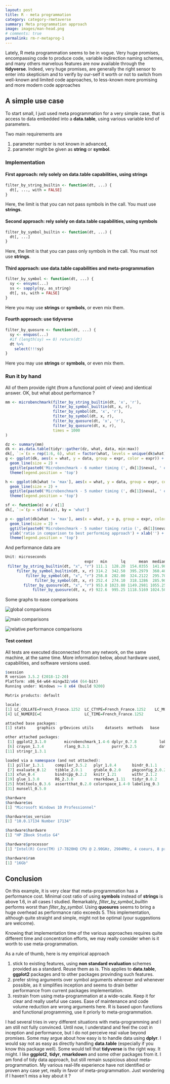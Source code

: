 ```yaml
---
layout: post
title: R - meta programmation
category: category-rmetaverse
summary: Meta programmation approach
image: images/man-head.png
# comments: true
permalink: rm-r-metaprog-1
---
```


Lately, R meta programmation seems to be in vogue. Very huge promises, encompassing
code to produce code, variable indirection naming schemes, and many others marvelous
features are now available through the **tidyverse**. Indeed, very huge promises,
are generally the  right sensor to enter into skepticism and to verify by our-self 
it worth or not to switch from well-known and limited code approaches, to less-known more
promising and more modern code approaches

## A simple use case

To start small, I just used meta programmation for a very simple case, that is
access to data embedded into a **data.table**, using various variable kind of 
parameters. 

Two main requirements are

1. parameter number is not known in advanced,
1. parameter might be given as __string__ or __symbol__. 


### Implementation

#### First approach: rely solely on data.table capabilities, using strings

```r
filter_by_string_builtin <- function(dt, ...) {
  dt[, ..., with = FALSE]
} 
```

Here, the limit is that you can not pass symbols in the call. You must use __strings__. 

#### Second approach: rely solely on data.table capabilities, using symbols

```r
filter_by_symbol_builtin <- function(dt, ...) {
  dt[, ...]
}
```

Here, the limit is that you can pass only symbols in the call. You must not use __strings__. 

#### Third approach: use data.table capabilities and meta-programmation

```r
filter_by_symbol <- function(dt, ...) {
  sy <- ensyms(...)
  ss <- sapply(sy, as_string)
  dt[, ss, with = FALSE]
}
```

Here you may use __strings__ or __symbols__, or even mix them. 

#### Fourth approach: use tidyverse

```r
filter_by_quosure <- function(dt, ...) {
  sy <- enquos(...)
  #if (length(sy) == 0) return(dt)
  dt %>%
    select(!!!sy)
}
```

Here you may use __strings__ or __symbols__, or even mix them. 


### Run it by hand

All of them provide right (from a functional point of view) and identical answer.
OK, but what about performance ? 

```r
mm <- microbenchmark(filter_by_string_builtin(dt, 'x', 'r'),
                     filter_by_symbol_builtin(dt, x, r),
                     filter_by_symbol(dt, 'x', 'r'),
                     filter_by_symbol(dt, x, r),
                     filter_by_quosure(dt, 'x', 'r'),
                     filter_by_quosure(dt, x, r),
                     times = 1000
)

dz <- summary(mm)
dk <- as.data.table(tidyr::gather(dz, what, data, min:max))
dk[, `:=`(x = rep(1:6, 6), what = factor(what, levels = unique(dk$what), ordered = TRUE))]
g <- ggplot(dk, aes(x = what, y = data, group = expr, color = expr)) + 
  geom_line(size = 2) +
  ggtitle(paste0('Microbenchmark - 6 number timing (', dk[1]$neval, ' evaluations)')) + 
  theme(legend.position = 'top')

h <- ggplot(dk[what != 'max'], aes(x = what, y = data, group = expr, color = expr)) + 
  geom_line(size = 2) +
  ggtitle(paste0('Microbenchmark - 5 number timing (', dk[1]$neval, ' evaluations)')) + 
  theme(legend.position = 'top')

sf <- function(e) e / e[1]
dk[, `:=`(p = sf(data)), by = 'what']

p <- ggplot(dk[what != 'max'], aes(x = what, y = p, group = expr, color = expr)) + 
  geom_line(size = 2) +
  ggtitle(paste0('Microbenchmark - 5 number timing ratio (', dk[1]$neval, ' evaluations)')) + 
  ylab('ratio in comparison to best performing approach') + xlab('') + 
  theme(legend.position = 'top')
```

And performance data are 
```r
Unit: microseconds
                                   expr   min      lq      mean  median      uq    max neval
 filter_by_string_builtin(dt, "x", "r") 111.1  128.20  154.0355  141.90  158.95  978.2  1000
     filter_by_symbol_builtin(dt, x, r) 314.2  342.50  395.2979  360.40  392.30 8550.7  1000
         filter_by_symbol(dt, "x", "r") 258.8  282.00  324.2122  295.70  324.55 3856.1  1000
             filter_by_symbol(dt, x, r) 252.4  274.10  318.1286  285.90  309.30 3847.1  1000
        filter_by_quosure(dt, "x", "r") 953.8 1023.80 1149.2981 1055.25 1107.05 4817.4  1000
            filter_by_quosure(dt, x, r) 922.6  995.25 1118.5169 1024.50 1074.30 4728.6  10003
```

Some graphs to ease comparisons

![global comparisons](images/r/metaprog/g.png)

![main comparisons](images/r/metaprog/h.png)

![relative performance comparisons](images/r/metaprog/i.png)

#### Test context

All tests are executed disconnected from any network, on the same machine, at the same time.
More information below, about hardware used, capabilities, and software versions used.

```r
$session
R version 3.5.2 (2018-12-20)
Platform: x86_64-w64-mingw32/x64 (64-bit)
Running under: Windows >= 8 x64 (build 9200)

Matrix products: default

locale:
[1] LC_COLLATE=French_France.1252  LC_CTYPE=French_France.1252    LC_MONETARY=French_France.1252
[4] LC_NUMERIC=C                   LC_TIME=French_France.1252    

attached base packages:
[1] stats     graphics  grDevices utils     datasets  methods   base     

other attached packages:
 [1] ggplot2_3.1.0        microbenchmark_1.4-6 dplyr_0.7.8          lobstr_1.0.1         Rcpp_1.0.0          
 [6] crayon_1.3.4         rlang_0.3.1          purrr_0.2.5          data.table_1.11.8    lubridate_1.7.4     
[11] stringr_1.3.1       

loaded via a namespace (and not attached):
 [1] pillar_1.3.1     compiler_3.5.2   plyr_1.8.4       bindr_0.1.1      tools_3.5.2      digest_0.6.18   
 [7] evaluate_0.12    tibble_2.0.1     gtable_0.2.0     pkgconfig_2.0.2  rstudioapi_0.9.0 yaml_2.2.0      
[13] xfun_0.4         bindrcpp_0.2.2   knitr_1.21       withr_2.1.2      grid_3.5.2       tidyselect_0.2.5
[19] glue_1.3.0       R6_2.3.0         rmarkdown_1.11   tidyr_0.8.2      magrittr_1.5     scales_1.0.0    
[25] htmltools_0.3.6  assertthat_0.2.0 colorspace_1.4-0 labeling_0.3     stringi_1.2.4    lazyeval_0.2.1  
[31] munsell_0.5.0   

$hardware
$hardware$os
[1] "Microsoft Windows 10 Professionnel"

$hardware$os_version
[1] "10.0.17134 Number 17134"

$hardware$hardware
[1] "HP ZBook Studio G4"

$hardware$processor
[1] "Intel(R) Core(TM) i7-7820HQ CPU @ 2.90GHz, 2904MHz, 4 coeurs, 8 processeurs logiques"

$hardware$ram
[1] "16Gb"
```

## Conclusion

On this example, it is very clear that meta-programmation has a performance cost. 
Minimal cost ratio of using __symbols__ instead of __strings__ is above 1.6, in all cases
I studied. Remarkably, <i>filter_by_symbol_builtin</i> performs worst than <i>filter_by_symbol</i>.
Using **quosures** seems to bring a huge overhead as performance ratio exceeds 5. This implementation, although quite straight and simple, might not be optimal (your suggestions are welcome).

Knowing that implementation time of the various approaches requires quite different time and concentration efforts, we may really consider when is it worth to use meta-programmation. 

As a rule of thumb, here is my empirical approach

1. stick to existing features, using **non standard evaluation** schemes provided as a standard. Reuse them as is. This applies to **data.table**, **ggplot2** packages and to other packages provinding such features. 
2. prefer string arguments over symbol arguments wherever and whenever possible, as it simplifies inception and seems to drain better performance from current packages implementation. 
3. restrain from using meta-programmation at a wide-scale. Keep it for clear and really useful use cases. Ease of maintenance and code volume reduction are wrong arguments here. R is based upon functions and functional programming, use it priorly to meta-programmation. 

I had several tries in very different situations with meta-programming and I am still not fully convinced. Until now, I understand and feel the cost in inception and performance, but I do not perceive real value beyond  promises. Some may argue about how easy is to handle data using **dplyr**. I would say not as easy as directly handling **data.table** (especially if you know this package well).
Some would tell that **tidyverse** is the right way. It might. I like **ggplot2**, **tidyr**, **rmarkdown** and some other packages from it. I am fond of tidy data approach, but still remain suspicious about meta-programmation. My various real-life experience have not identified or proven any case yet, really in favor of meta-programmation. Just wondering if I haven't miss a key about it ? 


